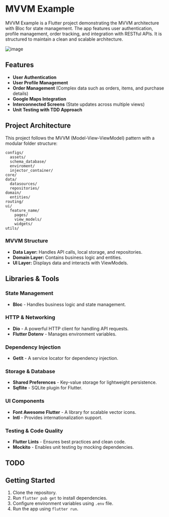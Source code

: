 # MVVM Example

MVVM Example is a Flutter project demonstrating the MVVM architecture with Bloc for state management. The app features user authentication, profile management, order tracking, and integration with RESTful APIs. It is structured to maintain a clean and scalable architecture.

![image](https://github.com/user-attachments/assets/20824875-060a-4626-ae09-9db98375cdf7)


## Features
- **User Authentication**
- **User Profile Management**
- **Order Management** (Complex data such as orders, items, and purchase details)
- **Google Maps Integration**
- **Interconnected Screens** (State updates across multiple views)
- **Unit Testing with TDD Approach**

## Project Architecture
This project follows the MVVM (Model-View-ViewModel) pattern with a modular folder structure:

```
configs/
  assets/
  schema_database/
  enviroment/
  injector_container/
core/
data/
  datasources/
  repositories/
domain/
  entities/
routing/
ui/
  feature_name/
    pages/
    view_models/
    widgets/
utils/
```

### MVVM Structure
- **Data Layer:** Handles API calls, local storage, and repositories.
- **Domain Layer:** Contains business logic and entities.
- **UI Layer:** Displays data and interacts with ViewModels.

## Libraries & Tools

### State Management
- **Bloc** - Handles business logic and state management.

### HTTP & Networking
- **Dio** - A powerful HTTP client for handling API requests.
- **Flutter Dotenv** - Manages environment variables.

### Dependency Injection
- **GetIt** - A service locator for dependency injection.

### Storage & Database
- **Shared Preferences** - Key-value storage for lightweight persistence.
- **Sqflite** - SQLite plugin for Flutter.

### UI Components
- **Font Awesome Flutter** - A library for scalable vector icons.
- **Intl** - Provides internationalization support.

### Testing & Code Quality
- **Flutter Lints** - Ensures best practices and clean code.
- **Mockito** - Enables unit testing by mocking dependencies.

## TODO

## Getting Started
1. Clone the repository.
2. Run `flutter pub get` to install dependencies.
3. Configure environment variables using `.env` file.
4. Run the app using `flutter run`.

